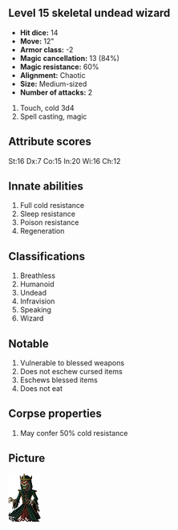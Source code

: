 ## Level 15 skeletal undead wizard

- **Hit dice:** 14
- **Move:** 12"
- **Armor class:** -2
- **Magic cancellation:** 13 (84%)
- **Magic resistance:** 60%
- **Alignment:** Chaotic
- **Size:** Medium-sized
- **Number of attacks:** 2
1. Touch, cold 3d4
2. Spell casting, magic

## Attribute scores

St:16 Dx:7 Co:15 In:20 Wi:16 Ch:12

## Innate abilities

1. Full cold resistance
2. Sleep resistance
3. Poison resistance
4. Regeneration

## Classifications

1. Breathless
2. Humanoid
3. Undead
4. Infravision
5. Speaking
6. Wizard

## Notable

1. Vulnerable to blessed weapons
2. Does not eschew cursed items
3. Eschews blessed items
4. Does not eat

## Corpse properties

1. May confer 50% cold resistance

## Picture

![Demilich](https://github.com/hyvanmielenpelit/GnollHackTileSet/blob/main/Monsters/demilich/demilich.png?raw=true)
